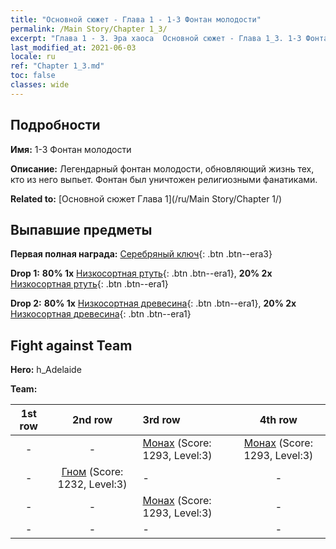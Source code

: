 ```yaml
---
title: "Основной сюжет - Глава 1 - 1-3 Фонтан молодости"
permalink: /Main Story/Chapter 1_3/
excerpt: "Глава 1 - 3. Эра хаоса  Основной сюжет - Глава 1_3. 1-3 Фонтан молодости"
last_modified_at: 2021-06-03
locale: ru
ref: "Chapter 1_3.md"
toc: false
classes: wide
---
```


## Подробности

 **Имя:** 1-3 Фонтан молодости

 **Описание:** Легендарный фонтан молодости, обновляющий жизнь тех, кто из него выпьет. Фонтан был уничтожен религиозными фанатиками.

 **Related to:** [Основной сюжет Глава 1](/ru/Main Story/Chapter 1/)

## Выпавшие предметы

 **Первая полная награда:** [Серебряный ключ](/ItemsRU/con_693/){: .btn .btn--era3}

 **Drop 1:** **80% 1x** [Низкосортная ртуть](/ItemsRU/mat_2/){: .btn .btn--era1}, **20% 2x** [Низкосортная ртуть](/ItemsRU/mat_2/){: .btn .btn--era1}

 **Drop 2:** **80% 1x** [Низкосортная древесина](/ItemsRU/mat_1/){: .btn .btn--era1}, **20% 2x** [Низкосортная древесина](/ItemsRU/mat_1/){: .btn .btn--era1}


## Fight against Team
 **Hero:** h_Adelaide

 **Team:**


  | 1st row | 2nd row | 3rd row | 4th row |
  |:----:|:----:|:----|:----:|
  | - | - | [Монах](/ru/units/Monk/) (Score: 1293, Level:3)  | [Монах](/ru/units/Monk/) (Score: 1293, Level:3)  |
  | - | [Гном](/ru/units/Dwarf/) (Score: 1232, Level:3)  | - | - |
  | - | - | [Монах](/ru/units/Monk/) (Score: 1293, Level:3)  | - |
  | - | - | - | - |


